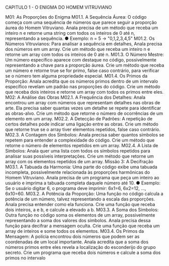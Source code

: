CAPITULO 1 - O ENIGMA DO HOMEM VITRUVIANO

M01: As Proporções do Enigma
M01.1. A Sequência Áurea: O código começa com uma sequência de números que
parece seguir a proporção áurea do Homem Vitruviano. Anala precisa de um método
que receba um inteiro n e retorne uma string com todos os inteiros de 0 até n,
representando a sequência.
● Exemplo: n = 5 → "0,1,2,3,4,5"
M01.2. Os Números Vitruvianos: Para analisar a sequência em detalhes, Anala precisa
dos números em um array. Crie um método que receba um inteiro n e retorne um array
com todos os inteiros de 0 até n.
M01.3. O Número Mestre: Um número específico aparece com destaque no código,
possivelmente representando a chave para a proporção áurea. Crie um método que
receba um número e retorne true se for primo, false caso contrário, para verificar se
o número tem alguma propriedade especial.
M01.4. Os Primos da Proporção: Anala acredita que os números primos dentro de um
intervalo específico revelam um padrão nas proporções do código. Crie um método que
receba dois inteiros e retorne um array com todos os primos entre eles.
M02: A Análise das Obras
M02.1. A Frequência dos Detalhes: Anala encontrou um array com números que
representam detalhes nas obras de arte. Ela precisa saber quantas vezes um detalhe se
repete para identificar as obras-alvo. Crie um método que retorne o número de
ocorrências de um elemento em um array.
M02.2. A Detecção de Padrões: A repetição de certos detalhes pode indicar uma
ligação entre as obras. Crie um método que retorne true se o array tiver elementos
repetidos, false caso contrário.
M02.3. A Contagem dos Símbolos: Anala precisa saber quantos símbolos se repetem
para entender a complexidade do código. Crie um método que retorne o número de
elementos repetidos em um array.
M02.4. A Lista de Símbolos: Anala quer uma lista com todos os símbolos repetidos para
analisar suas possíveis interpretações. Crie um método que retorne um array com os
elementos repetidos de um array.
Missão 3: A Decifração
M03.1. A Tabuada da Harmonia: Uma parte do código exibe uma tabuada incompleta,
possivelmente relacionada às proporções harmônicas do Homem Vitruviano. Anala
precisa de um programa que peça um inteiro ao usuário e imprima a tabuada completa
daquele número até 10.
● Exemplo: Se o usuário digitar 6, o programa deve imprimir: 6x1=6, 6x2=12, ...,
6x10=60.
M03.2. A Potência da Proporção: Uma função no código calcula a potência de um
número, talvez representando a escala das proporções. Anala precisa entender como
ela funciona. Crie uma função que receba dois inteiros, a e b, e calcule a elevado a b.
M03.3. A Soma dos Símbolos: Outra função no código soma os elementos de um array,
possivelmente representando a soma dos valores dos símbolos. Anala precisa dessa
função para decifrar a mensagem oculta. Crie uma função que receba um array de
inteiros e some todos os elementos.
M03.4. Os Primos da Mensagem: A polícia encontrou dois números que podem ser as
coordenadas de um local importante. Anala acredita que a soma dos números primos
entre eles revela a localização do esconderijo do grupo secreto. Crie um programa que
receba dois números e calcule a soma dos primos no intervalo
